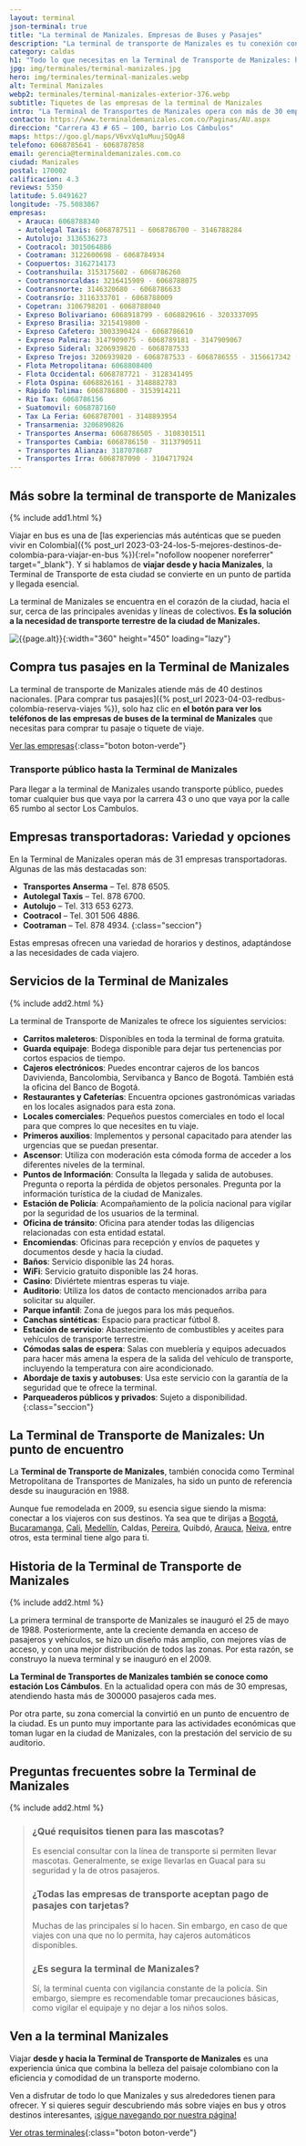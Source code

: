 ```yaml
---
layout: terminal
json-terminal: true
title: "La terminal de Manizales. Empresas de Buses y Pasajes"
description: "La terminal de transporte de Manizales es tu conexión con el hermoso Caldas y el eje cafetero. ¡Además que es hermosa! Conócela y planea tu viaje"
category: caldas
h1: "Todo lo que necesitas en la Terminal de Transporte de Manizales: horarios, empresas y pasajes"
jpg: img/terminales/terminal-manizales.jpg
hero: img/terminales/terminal-manizales.webp
alt: Terminal Manizales
webp2: terminales/terminal-manizales-exterior-376.webp
subtitle: Tiquetes de las empresas de la terminal de Manizales
intro: "La Terminal de Transportes de Manizales opera con más de 30 empresas, atendiendo hasta más de 300000 pasajeros cada mes."
contacto: https://www.terminaldemanizales.com.co/Paginas/AU.aspx
direccion: "Carrera 43 # 65 – 100, barrio Los Cámbulos"
maps: https://goo.gl/maps/V6vxVq1uMuujSQgA8
telefono: 6068785641 - 6068787858
email: gerencia@terminaldemanizales.com.co
ciudad: Manizales
postal: 170002
calificacion: 4.3
reviews: 5350
latitude: 5.0491627
longitude: -75.5083867
empresas:
  - Arauca: 6068788340
  - Autolegal Taxis: 6068787511 - 6068786700 - 3146788284
  - Autolujo: 3136536273
  - Cootracol: 3015064886
  - Cootraman: 3122600698 - 6068784934
  - Coopuertos: 3162714173
  - Cootranshuila: 3153175602 - 6068786260
  - Cootransnorcaldas: 3216415909 - 6068788075
  - Cootransnorte: 3146320680 - 6068786633
  - Cootransrío: 3116333701 - 6068788009
  - Copetran: 3106798201 - 6068788040
  - Expreso Bolivariano: 6068918799 - 6068829616 - 3203337095
  - Expreso Brasilia: 3215419800 -
  - Expreso Cafetero: 3003390424 - 6068786610
  - Expreso Palmira: 3147909075 - 6068789181 - 3147909067
  - Expreso Sideral: 3206939820 - 6068787533
  - Expreso Trejos: 3206939820 - 6068787533 - 6068786555 - 3156617342 - 3116403503
  - Flota Metropolitana: 6068808400
  - Flota Occidental: 6068787721 - 3128341495
  - Flota Ospina: 6068826161 - 3148882783
  - Rápido Tolima: 6068786800 - 3153914211
  - Rio Tax: 6068786156
  - Suatomovil: 6068787160
  - Tax La Feria: 6068787001 - 3148893954
  - Transarmenia: 3206890826
  - Transportes Anserma: 6068786505 - 3108301511
  - Transportes Cambia: 6068786150 - 3113790511
  - Transportes Alianza: 3187078687
  - Transportes Irra: 6068787090 - 3104717924
---
```

## Más sobre la terminal de transporte de Manizales

{% include add1.html %}

Viajar en bus es una de [las experiencias más auténticas que se pueden vivir en Colombia]({% post_url 2023-03-24-los-5-mejores-destinos-de-colombia-para-viajar-en-bus %}){:rel="nofollow noopener noreferrer" target="_blank"}. Y si hablamos de **viajar desde y hacia Manizales**, la Terminal de Transporte de esta ciudad se convierte en un punto de partida y llegada esencial.

La terminal de Manizales se encuentra en el corazón de la ciudad, hacia el sur, cerca de las principales avenidas y líneas de colectivos. **Es la solución a la necesidad de transporte terrestre de la ciudad de Manizales.**

![{{page.alt}}]({{site.baseurl}}/img/{{page.webp2}} "Terminal transporte {{ciudad}}"){:width="360" height="450" loading="lazy"}

## Compra tus pasajes en la Terminal de Manizales

La terminal de transporte de Manizales atiende más de 40 destinos nacionales. [Para comprar tus pasajes]({% post_url 2023-04-03-redbus-colombia-reserva-viajes %}), solo haz clic en **el botón para ver los teléfonos de las empresas de buses de la terminal de Manizales** que necesitas para comprar tu pasaje o tiquete de viaje.

[Ver las empresas](#telefonos){:class="boton boton-verde"}

### Transporte público hasta la Terminal de Manizales

Para llegar a la terminal de Manizales usando transporte público, puedes tomar cualquier bus que vaya por la carrera 43 o uno que vaya por la calle 65 rumbo al sector Los Cambulos.

## Empresas transportadoras: Variedad y opciones

En la Terminal de Manizales operan más de 31 empresas transportadoras. Algunas de las más destacadas son:

- **Transportes Anserma** – Tel. 878 6505.
- **Autolegal Taxis** – Tel. 878 6700.
- **Autolujo** – Tel. 313 653 6273.
- **Cootracol** – Tel. 301 506 4886.
- **Cootraman** – Tel. 878 4934.
{:class="seccion"}

Estas empresas ofrecen una variedad de horarios y destinos, adaptándose a las necesidades de cada viajero.

## Servicios de la Terminal de Manizales

{% include add2.html %}

La terminal de Transporte de Manizales te ofrece los siguientes servicios:

- **Carritos maleteros**: Disponibles en toda la terminal de forma gratuita.
- **Guarda equipaje**: Bodega disponible para dejar tus pertenencias por cortos espacios de tiempo.
- **Cajeros electrónicos**: Puedes encontrar cajeros de los bancos Davivienda, Bancolombia, Servibanca y Banco de Bogotá. También está la oficina del Banco de Bogotá.
- **Restaurantes y Cafeterías**: Encuentra opciones gastronómicas variadas en los locales asignados para esta zona.
- **Locales comerciales**: Pequeños puestos comerciales en todo el local para que compres lo que necesites en tu viaje.
- **Primeros auxilios**: Implementos y personal capacitado para atender las urgencias que se puedan presentar.
- **Ascensor**: Utiliza con moderación esta cómoda forma de acceder a los diferentes niveles de la terminal.
- **Puntos de Información**: Consulta la llegada y salida de autobuses. Pregunta o reporta la pérdida de objetos personales. Pregunta por la información turística de la ciudad de Manizales.
- **Estación de Policía**: Acompañamiento de la policía nacional para vigilar por la seguridad de los usuarios de la terminal.
- **Oficina de tránsito**: Oficina para atender todas las diligencias relacionadas con esta entidad estatal.
- **Encomiendas**: Oficinas para recepción y envíos de paquetes y documentos desde y hacia la ciudad.
- **Baños**: Servicio disponible las 24 horas.
- **WiFi**: Servicio gratuito disponible las 24 horas.
- **Casino**: Diviértete mientras esperas tu viaje.
- **Auditorio**: Utiliza los datos de contacto mencionados arriba para solicitar su alquiler.
- **Parque infantil**: Zona de juegos para los más pequeños.
- **Canchas sintéticas**: Espacio para practicar fútbol 8.
- **Estación de servicio**: Abastecimiento de combustibles y aceites para vehículos de transporte terrestre.
- **Cómodas salas de espera**: Salas con mueblería y equipos adecuados para hacer más amena la espera de la salida del vehículo de transporte, incluyendo la temperatura con aire acondicionado.
- **Abordaje de taxis y autobuses**: Usa este servicio con la garantía de la seguridad que te ofrece la terminal.
- **Parqueaderos públicos y privados**: Sujeto a disponibilidad.
{:class="seccion"}

## La Terminal de Transporte de Manizales: Un punto de encuentro

La **Terminal de Transporte de Manizales**, también conocida como Terminal Metropolitana de Transportes de Manizales, ha sido un punto de referencia desde su inauguración en 1988.

Aunque fue remodelada en 2009, su esencia sigue siendo la misma: conectar a los viajeros con sus destinos. Ya sea que te dirijas a [Bogotá]({{'terminal-de-bogota'|relative_url}} "Terminal Bogotá"), [Bucaramanga]({{'terminal-de-bucaramanga'|relative_url}} "Terminal Bucaramanga"), [Cali]({{'terminal-de-cali'|relative_url}} "Terminal Cali"), [Medellín]({{'terminal-de-medellin'|relative_url}} "Terminal Medellín"), Caldas, [Pereira]({{'terminal-de-pereira'|relative_url}} "Terminal Pereira"), Quibdó, [Arauca]({{'terminal-de-arauca'|relative_url}} "Terminal Arauca"), [Neiva]({{'terminal-de-neiva'|relative_url}} "Terminal Neiva"), entre otros, esta terminal tiene algo para ti.

## Historia de la Terminal de Transporte de Manizales

{% include add2.html %}

La primera terminal de transporte de Manizales se inauguró el 25 de mayo de 1988. Posteriormente, ante la creciente demanda en acceso de pasajeros y vehículos, se hizo un diseño más amplio, con mejores vías de acceso, y con una mejor distribución de todos las zonas. Por esta razón, se construyo la nueva terminal y se inauguró en el 2009.​

**La Terminal de Transportes de Manizales también se conoce como estación Los Cámbulos**. En la actualidad opera con más de 30 empresas, atendiendo hasta más de 300000 pasajeros cada mes.

Por otra parte, su zona comercial la convirtió en un punto de encuentro de la ciudad. Es un punto muy importante para las actividades económicas que toman lugar en la ciudad de Manizales, con la prestación del servicio de su auditorio.

## Preguntas frecuentes sobre la Terminal de Manizales

{% include add2.html %}

>### ¿Qué requisitos tienen para las mascotas?
>
>Es esencial consultar con la línea de transporte si permiten llevar mascotas. Generalmente, se exige llevarlas en Guacal para su seguridad y la de otros pasajeros.
>
>### ¿Todas las empresas de transporte aceptan pago de pasajes con tarjetas?
>
>Muchas de las principales sí lo hacen. Sin embargo, en caso de que viajes con una que no lo permita, hay cajeros automáticos disponibles.
>
>### ¿Es segura la terminal de Manizales?
>
>Sí, la terminal cuenta con vigilancia constante de la policía. Sin embargo, siempre es recomendable tomar precauciones básicas, como vigilar el equipaje y no dejar a los niños solos.

## Ven a la terminal Manizales

Viajar **desde y hacia la Terminal de Transporte de Manizales** es una experiencia única que combina la belleza del paisaje colombiano con la eficiencia y comodidad de un transporte moderno.

Ven a disfrutar de todo lo que Manizales y sus alrededores tienen para ofrecer. Y si quieres seguir descubriendo más sobre viajes en bus y otros destinos interesantes, [¡sigue navegando por nuestra página!](/)

[Ver otras terminales](/terminales-de-colombia){:class="boton boton-verde"}
